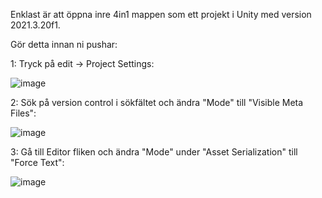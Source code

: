 Enklast är att öppna inre 4in1 mappen som ett projekt i Unity med version 2021.3.20f1.

Gör detta innan ni pushar:

1: Tryck på edit -> Project Settings:

![image](https://user-images.githubusercontent.com/55693360/223532872-6b699869-7ad3-4b0f-b577-4610c15a71fc.png)

2: Sök på version control i sökfältet och ändra "Mode" till "Visible Meta Files":

![image](https://user-images.githubusercontent.com/55693360/223533090-efbb9032-08b2-49da-b3f7-9ae95fadb6fe.png)

3: Gå till Editor fliken och ändra "Mode" under "Asset Serialization" till "Force Text":

![image](https://user-images.githubusercontent.com/55693360/223533629-e2ee46ce-4ce9-452a-9adf-4ed5d3ef3b86.png)


